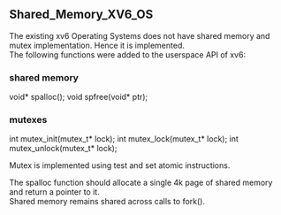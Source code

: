 ## Shared_Memory_XV6_OS
The existing xv6 Operating Systems does not have shared memory and mutex implementation. Hence it is implemented.  
The following functions were added to the userspace API of xv6:  
### shared memory
void* spalloc();
void spfree(void* ptr);

### mutexes
int mutex_init(mutex_t* lock);
int mutex_lock(mutex_t* lock);
int mutex_unlock(mutex_t* lock);

Mutex is implemented using test and set atomic instructions.  

The spalloc function should allocate a single 4k page of shared memory and return a pointer to it.  
Shared memory remains shared across calls to fork().  
